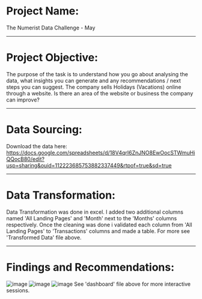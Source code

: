# Project Name: 

The Numerist Data Challenge - May

---
# Project Objective:

The purpose of the task is to understand how you go about analysing the data, what insights you can generate and any recommendations / next steps you can suggest.
The company sells Holidays (Vacations) online through a website.
Is there an area of the website or business the company can improve?

---
# Data Sourcing:

Download the data here: https://docs.google.com/spreadsheets/d/18V4qrI6ZnJNO8EwOocSTWmuHiQQocB80/edit?usp=sharing&ouid=112223685753882337449&rtpof=true&sd=true

---
# Data Transformation:

Data Transformation was done in excel.
I added two additional columns named 'All Landing Pages' and 'Month' next to the 'Months'  columns respectively. Once the cleaning was done i validated each column from
'All Landing Pages' to 'Transactions' columns and made a table.
For more see 'Transformed Data' file above.

---
# Findings and Recommendations:

![image](https://user-images.githubusercontent.com/106287208/174865044-00db6928-8708-4c62-ae57-edeffcc7fd8e.png)
![image](https://user-images.githubusercontent.com/106287208/174865175-76e8af59-be19-4b5c-9903-6842eae083ee.png)
![image](https://user-images.githubusercontent.com/106287208/174865323-d5b5cd82-24cd-4903-810e-efaa1240b052.png)
See 'dashboard' file above for more interactive sessions.
